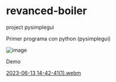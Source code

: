 # revanced-boiler
project pysimplegui

Primer programa con python (pysimplegui)

![image](https://github.com/Sedrini/revanced-boiler/assets/36553765/ce595ae9-34a9-40b9-88c3-2cbb9dfde66e)

Demo

[2023-06-13 14-42-41(1).webm](https://github.com/Sedrini/revanced-boiler/assets/36553765/408b53c2-70a2-4125-acc3-f8d5961dcff3)
